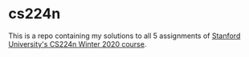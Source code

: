 # cs224n
This is a repo containing my solutions to all 5 assignments of [Stanford University's CS224n Winter 2020 course](http://web.stanford.edu/class/cs224n/).
